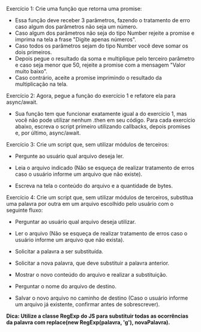 Exercício 1: Crie uma função que retorna uma promise:

* Essa função deve receber 3 parâmetros, fazendo o tratamento de erro caso algum dos parâmetros não seja um número.
* Caso algum dos parâmetros não seja do tipo Number rejeite a promise e imprima na tela a frase "Digite apenas números".
* Caso todos os parâmetros sejam do tipo Number você deve somar os dois primeiros.
* Depois pegue o resultado da soma e multiplique pelo terceiro parâmetro e caso seja menor que 50, rejeite a promise com a mensagem "Valor muito baixo".
* Caso contrário, aceite a promise imprimindo o resultado da multiplicação na tela.


Exercício 2: Agora, pegue a função do exercício 1 e refatore ela para async/await.

* Sua função tem que funcionar exatamente igual a do exercício 1, mas você não pode utilizar nenhum .then em seu código.
Para cada exercício abaixo, escreva o script primeiro utilizando callbacks, depois promises e, por último, async/await.

Exercício 3: Crie um script que, sem utilizar módulos de terceiros:

* Pergunte ao usuário qual arquivo deseja ler.

* Leia o arquivo indicado (Não se esqueça de realizar tratamento de erros caso o usuário informe um arquivo que não existe).

* Escreva na tela o conteúdo do arquivo e a quantidade de bytes.

Exercício 4: Crie um script que, sem utilizar módulos de terceiros, substitua uma palavra por outra em um arquivo escolhido pelo usuário com o seguinte fluxo:

* Perguntar ao usuário qual arquivo deseja utilizar.

* Ler o arquivo (Não se esqueça de realizar tratamento de erros caso o usuário informe um arquivo que não exista).

* Solicitar a palavra a ser substituída.

* Solicitar a nova palavra, que deve substituir a palavra anterior.

* Mostrar o novo conteúdo do arquivo e realizar a substituição.

* Perguntar o nome do arquivo de destino.

* Salvar o novo arquivo no caminho de destino (Caso o usuário informe um arquivo já existente, confirmar antes de sobrescrever).

**Dica: Utilize a classe RegExp do JS para substituir todas as ocorrências da palavra com replace(new RegExp(palavra, 'g'), novaPalavra).**
